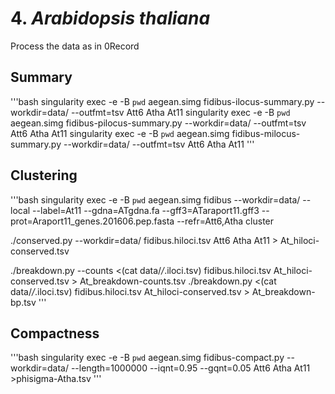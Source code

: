 # 4. *Arabidopsis thaliana*
Process the data as in 0Record

## Summary
'''bash
singularity exec -e -B `pwd` aegean.simg fidibus-ilocus-summary.py --workdir=data/ --outfmt=tsv Att6 Atha At11
singularity exec -e -B `pwd` aegean.simg fidibus-pilocus-summary.py --workdir=data/ --outfmt=tsv Att6 Atha At11
singularity exec -e -B `pwd` aegean.simg fidibus-milocus-summary.py --workdir=data/ --outfmt=tsv Att6 Atha At11
'''

## Clustering
'''bash
singularity exec -e -B `pwd` aegean.simg fidibus --workdir=data/ --local --label=At11 --gdna=ATgdna.fa --gff3=ATaraport11.gff3 --prot=Araport11_genes.201606.pep.fasta --refr=Att6,Atha cluster

./conserved.py --workdir=data/ fidibus.hiloci.tsv Att6 Atha At11 > At_hiloci-conserved.tsv

./breakdown.py --counts <(cat data/*/*.iloci.tsv) fidibus.hiloci.tsv At_hiloci-conserved.tsv > At_breakdown-counts.tsv
./breakdown.py <(cat data/*/*.iloci.tsv) fidibus.hiloci.tsv At_hiloci-conserved.tsv > At_breakdown-bp.tsv
'''
## Compactness
'''bash
singularity exec -e -B `pwd` aegean.simg fidibus-compact.py --workdir=data/ --length=1000000 --iqnt=0.95 --gqnt=0.05 Att6 Atha At11 >phisigma-Atha.tsv
'''